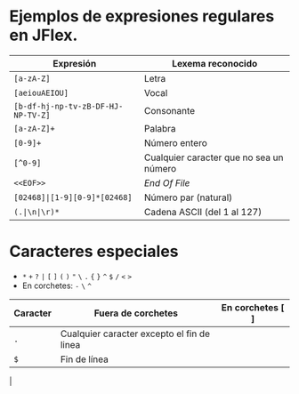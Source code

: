 # Ejemplos de expresiones regulares **en JFlex**.

| Expresión                               | Lexema reconocido    |
|-----------------------------------------|----------------------|
| `[a-zA-Z]`                              | Letra                |
| `[aeiouAEIOU]`                          | Vocal                |
| `[b-df-hj-np-tv-zB-DF-HJ-NP-TV-Z]`      | Consonante           |
| `[a-zA-Z]+`                             | Palabra              |
| `[0-9]+`                                | Número entero        |
| `[^0-9]`                                | Cualquier caracter que no sea un número |
| `<<EOF>>`                               | _End Of File_        |
| `[02468]\|[1-9][0-9]*[02468]`		      | Número par (natural) |
| `(.\|\n\|\r)*`                          | Cadena ASCII (del 1 al 127) |
 

# Caracteres especiales
* `*` `+` `?` `|` `[` `]` `(` `)` `"` `\` `.` `{` `}` `^` `$` `/` `<`  `>`
* En corchetes: `-` `\` `^`	

| Caracter | Fuera de corchetes                         | En corchetes [ ]    |
|----------|--------------------------------------------|---------------------|
| `.`      | Cualquier caracter excepto el fin de linea |                     |
| `$`      | Fin de línea 								|                     |
| 
 

